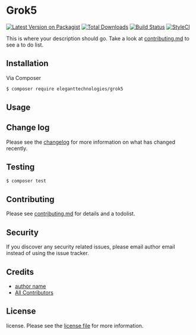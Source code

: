 # Grok5

[![Latest Version on Packagist][ico-version]][link-packagist]
[![Total Downloads][ico-downloads]][link-downloads]
[![Build Status][ico-travis]][link-travis]
[![StyleCI][ico-styleci]][link-styleci]

This is where your description should go. Take a look at [contributing.md](contributing.md) to see a to do list.

## Installation

Via Composer

``` bash
$ composer require eleganttechnologies/grok5
```

## Usage

## Change log

Please see the [changelog](changelog.md) for more information on what has changed recently.

## Testing

``` bash
$ composer test
```

## Contributing

Please see [contributing.md](contributing.md) for details and a todolist.

## Security

If you discover any security related issues, please email author email instead of using the issue tracker.

## Credits

- [author name][link-author]
- [All Contributors][link-contributors]

## License

license. Please see the [license file](license.md) for more information.

[ico-version]: https://img.shields.io/packagist/v/eleganttechnologies/grok5.svg?style=flat-square
[ico-downloads]: https://img.shields.io/packagist/dt/eleganttechnologies/grok5.svg?style=flat-square
[ico-travis]: https://img.shields.io/travis/eleganttechnologies/grok5/master.svg?style=flat-square
[ico-styleci]: https://styleci.io/repos/12345678/shield

[link-packagist]: https://packagist.org/packages/eleganttechnologies/grok5
[link-downloads]: https://packagist.org/packages/eleganttechnologies/grok5
[link-travis]: https://travis-ci.org/eleganttechnologies/grok5
[link-styleci]: https://styleci.io/repos/12345678
[link-author]: https://github.com/eleganttechnologies
[link-contributors]: ../../contributors
